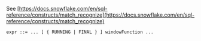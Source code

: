 See [https://docs.snowflake.com/en/sql-reference/constructs/match_recognize](https://docs.snowflake.com/en/sql-reference/constructs/match_recognize)
```
expr ::= ... [ { RUNNING | FINAL } ] windowFunction ...
```
